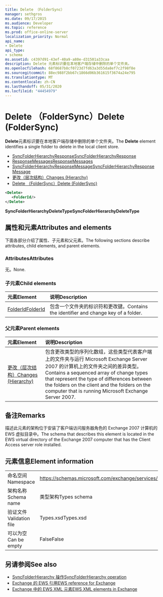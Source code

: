 ```yaml
---
title: Delete （FolderSync）
manager: sethgros
ms.date: 09/17/2015
ms.audience: Developer
ms.topic: reference
ms.prod: office-online-server
localization_priority: Normal
api_name:
- Delete
api_type:
- schema
ms.assetid: c4397d91-43ef-40a9-a80e-d31501a33caa
description: Delete 元素标识要在本地客户端存储中删除的单个文件夹。
ms.openlocfilehash: 68f8687b8cf0723d7fd63a3d55da8ef7c2f98f8e
ms.sourcegitcommit: 88ec988f2bb67c1866d06b361615f3674a24e795
ms.translationtype: MT
ms.contentlocale: zh-CN
ms.lasthandoff: 05/31/2020
ms.locfileid: "44454979"
---
```

# <a name="delete-foldersync"></a><span data-ttu-id="0cbd0-103">Delete （FolderSync）</span><span class="sxs-lookup"><span data-stu-id="0cbd0-103">Delete (FolderSync)</span></span>

<span data-ttu-id="0cbd0-104">**Delete**元素标识要在本地客户端存储中删除的单个文件夹。</span><span class="sxs-lookup"><span data-stu-id="0cbd0-104">The **Delete** element identifies a single folder to delete in the local client store.</span></span> 
  
- [<span data-ttu-id="0cbd0-105">SyncFolderHierarchyResponse</span><span class="sxs-lookup"><span data-stu-id="0cbd0-105">SyncFolderHierarchyResponse</span></span>](syncfolderhierarchyresponse.md)  
- [<span data-ttu-id="0cbd0-106">ResponseMessages</span><span class="sxs-lookup"><span data-stu-id="0cbd0-106">ResponseMessages</span></span>](responsemessages.md)  
- [<span data-ttu-id="0cbd0-107">SyncFolderHierarchyResponseMessage</span><span class="sxs-lookup"><span data-stu-id="0cbd0-107">SyncFolderHierarchyResponseMessage</span></span>](syncfolderhierarchyresponsemessage.md)  
- [<span data-ttu-id="0cbd0-108">更改（层次结构）</span><span class="sxs-lookup"><span data-stu-id="0cbd0-108">Changes (Hierarchy)</span></span>](changes-hierarchy.md)  
- [<span data-ttu-id="0cbd0-109">Delete （FolderSync）</span><span class="sxs-lookup"><span data-stu-id="0cbd0-109">Delete (FolderSync)</span></span>](delete-foldersync.md)
  
```xml
<Delete>
   <FolderId/>
</Delete>
```

<span data-ttu-id="0cbd0-110">**SyncFolderHierarchyDeleteType**</span><span class="sxs-lookup"><span data-stu-id="0cbd0-110">**SyncFolderHierarchyDeleteType**</span></span>

## <a name="attributes-and-elements"></a><span data-ttu-id="0cbd0-111">属性和元素</span><span class="sxs-lookup"><span data-stu-id="0cbd0-111">Attributes and elements</span></span>

<span data-ttu-id="0cbd0-112">下面各部分介绍了属性、子元素和父元素。</span><span class="sxs-lookup"><span data-stu-id="0cbd0-112">The following sections describe attributes, child elements, and parent elements.</span></span>
  
### <a name="attributes"></a><span data-ttu-id="0cbd0-113">Attributes</span><span class="sxs-lookup"><span data-stu-id="0cbd0-113">Attributes</span></span>

<span data-ttu-id="0cbd0-114">无。</span><span class="sxs-lookup"><span data-stu-id="0cbd0-114">None.</span></span>
  
### <a name="child-elements"></a><span data-ttu-id="0cbd0-115">子元素</span><span class="sxs-lookup"><span data-stu-id="0cbd0-115">Child elements</span></span>

|<span data-ttu-id="0cbd0-116">**元素**</span><span class="sxs-lookup"><span data-stu-id="0cbd0-116">**Element**</span></span>|<span data-ttu-id="0cbd0-117">**说明**</span><span class="sxs-lookup"><span data-stu-id="0cbd0-117">**Description**</span></span>|
|:-----|:-----|
|[<span data-ttu-id="0cbd0-118">FolderId</span><span class="sxs-lookup"><span data-stu-id="0cbd0-118">FolderId</span></span>](folderid.md) <br/> |<span data-ttu-id="0cbd0-119">包含一个文件夹的标识符和更改键。</span><span class="sxs-lookup"><span data-stu-id="0cbd0-119">Contains the identifier and change key of a folder.</span></span>  <br/> |
   
### <a name="parent-elements"></a><span data-ttu-id="0cbd0-120">父元素</span><span class="sxs-lookup"><span data-stu-id="0cbd0-120">Parent elements</span></span>

|<span data-ttu-id="0cbd0-121">**元素**</span><span class="sxs-lookup"><span data-stu-id="0cbd0-121">**Element**</span></span>|<span data-ttu-id="0cbd0-122">**说明**</span><span class="sxs-lookup"><span data-stu-id="0cbd0-122">**Description**</span></span>|
|:-----|:-----|
|[<span data-ttu-id="0cbd0-123">更改（层次结构）</span><span class="sxs-lookup"><span data-stu-id="0cbd0-123">Changes (Hierarchy)</span></span>](changes-hierarchy.md) <br/> |<span data-ttu-id="0cbd0-124">包含更改类型的序列化数组，这些类型代表客户端上的文件夹与运行 Microsoft Exchange Server 2007 的计算机上的文件夹之间的差异类型。</span><span class="sxs-lookup"><span data-stu-id="0cbd0-124">Contains a sequenced array of change types that represent the type of differences between the folders on the client and the folders on the computer that is running Microsoft Exchange Server 2007.</span></span>  <br/> |
   
## <a name="remarks"></a><span data-ttu-id="0cbd0-125">备注</span><span class="sxs-lookup"><span data-stu-id="0cbd0-125">Remarks</span></span>

<span data-ttu-id="0cbd0-126">描述此元素的架构位于安装了客户端访问服务器角色的 Exchange 2007 计算机的 EWS 虚拟目录中。</span><span class="sxs-lookup"><span data-stu-id="0cbd0-126">The schema that describes this element is located in the EWS virtual directory of the Exchange 2007 computer that has the Client Access server role installed.</span></span>
  
## <a name="element-information"></a><span data-ttu-id="0cbd0-127">元素信息</span><span class="sxs-lookup"><span data-stu-id="0cbd0-127">Element information</span></span>

|||
|:-----|:-----|
|<span data-ttu-id="0cbd0-128">命名空间</span><span class="sxs-lookup"><span data-stu-id="0cbd0-128">Namespace</span></span>  <br/> |https://schemas.microsoft.com/exchange/services/2006/types  <br/> |
|<span data-ttu-id="0cbd0-129">架构名称</span><span class="sxs-lookup"><span data-stu-id="0cbd0-129">Schema name</span></span>  <br/> |<span data-ttu-id="0cbd0-130">类型架构</span><span class="sxs-lookup"><span data-stu-id="0cbd0-130">Types schema</span></span>  <br/> |
|<span data-ttu-id="0cbd0-131">验证文件</span><span class="sxs-lookup"><span data-stu-id="0cbd0-131">Validation file</span></span>  <br/> |<span data-ttu-id="0cbd0-132">Types.xsd</span><span class="sxs-lookup"><span data-stu-id="0cbd0-132">Types.xsd</span></span>  <br/> |
|<span data-ttu-id="0cbd0-133">可以为空</span><span class="sxs-lookup"><span data-stu-id="0cbd0-133">Can be empty</span></span>  <br/> |<span data-ttu-id="0cbd0-134">False</span><span class="sxs-lookup"><span data-stu-id="0cbd0-134">False</span></span>  <br/> |
   
## <a name="see-also"></a><span data-ttu-id="0cbd0-135">另请参阅</span><span class="sxs-lookup"><span data-stu-id="0cbd0-135">See also</span></span>

- [<span data-ttu-id="0cbd0-136">SyncFolderHierarchy 操作</span><span class="sxs-lookup"><span data-stu-id="0cbd0-136">SyncFolderHierarchy operation</span></span>](syncfolderhierarchy-operation.md)
- [<span data-ttu-id="0cbd0-137">Exchange 的 EWS 引用</span><span class="sxs-lookup"><span data-stu-id="0cbd0-137">EWS reference for Exchange</span></span>](ews-reference-for-exchange.md)
- [<span data-ttu-id="0cbd0-138">Exchange 中的 EWS XML 元素</span><span class="sxs-lookup"><span data-stu-id="0cbd0-138">EWS XML elements in Exchange</span></span>](ews-xml-elements-in-exchange.md)

